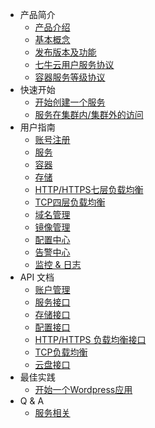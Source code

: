 * 产品简介
  * [产品介绍](introduction/product-introduction.md)
  * [基本概念](introduction/basic-concepts.md)
  * [发布版本及功能](introduction/changelog.md)
  * [七牛云用户服务协议](introduction/conditions-of-use.md)
  * [容器服务等级协议](introduction/kirk-sla.md)
* 快速开始
  * [开始创建一个服务](quick-start/create-app.md)
  * [服务在集群内/集群外的访问](quick-start/cluster-app.md)
* 用户指南
  * [账号注册](user-guide/registry.md)
  * [服务](user-guide/service.md)
  * [容器](user-guide/container.md)
  * [存储](user-guide/storage.md)
  * [HTTP/HTTPS七层负载均衡](user-guide/loadbalance_7.md)
  * [TCP四层负载均衡](user-guide/loadbalance_4.md)
  * [域名管理](user-guide/domain.md)
  * [镜像管理](user-guide/image.md)
  * [配置中心](user-guide/configmap.md)
  * [告警中心](user-guide/warning.md)
  * [监控 & 日志](user-guide/log-and-monitor.md)
* API 文档
  * [账户管理](api-doc/account.md)
  * [服务接口](api-doc/service.md)
  * [存储接口](api-doc/volume.md)
  * [配置接口](api-doc/configmap.md)
  * [HTTP/HTTPS 负载均衡接口](api-doc/alb.md)
  * [TCP负载均衡](api-doc/tlb.md)
  * [云盘接口](api-doc/volume.md)
* 最佳实践
  * [开始一个Wordpress应用](best-practise/create-wordpress-app.md)
* Q & A
  * [服务相关](q-and-a/about-service.md)
